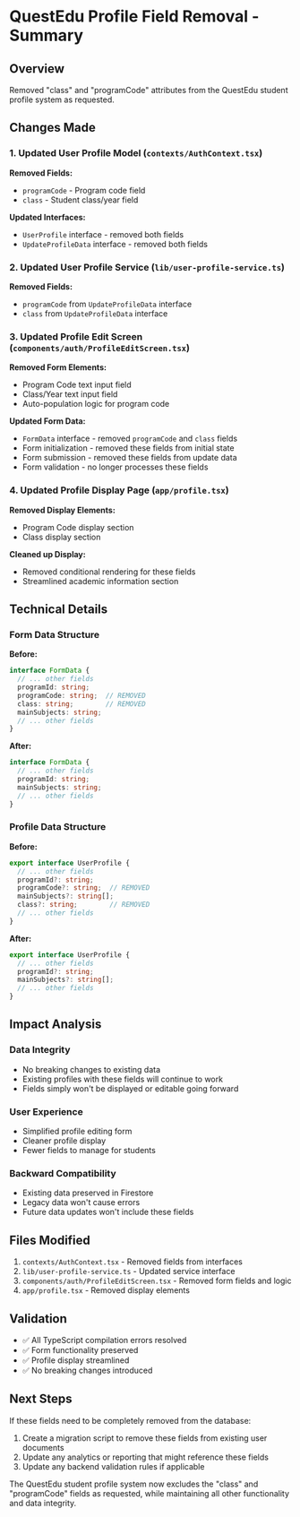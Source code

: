 # QuestEdu Profile Field Removal - Summary

## Overview
Removed "class" and "programCode" attributes from the QuestEdu student profile system as requested.

## Changes Made

### 1. Updated User Profile Model (`contexts/AuthContext.tsx`)
**Removed Fields:**
- `programCode` - Program code field
- `class` - Student class/year field

**Updated Interfaces:**
- `UserProfile` interface - removed both fields
- `UpdateProfileData` interface - removed both fields

### 2. Updated User Profile Service (`lib/user-profile-service.ts`)
**Removed Fields:**
- `programCode` from `UpdateProfileData` interface
- `class` from `UpdateProfileData` interface

### 3. Updated Profile Edit Screen (`components/auth/ProfileEditScreen.tsx`)
**Removed Form Elements:**
- Program Code text input field
- Class/Year text input field
- Auto-population logic for program code

**Updated Form Data:**
- `FormData` interface - removed `programCode` and `class` fields
- Form initialization - removed these fields from initial state
- Form submission - removed these fields from update data
- Form validation - no longer processes these fields

### 4. Updated Profile Display Page (`app/profile.tsx`)
**Removed Display Elements:**
- Program Code display section
- Class display section

**Cleaned up Display:**
- Removed conditional rendering for these fields
- Streamlined academic information section

## Technical Details

### Form Data Structure
**Before:**
```typescript
interface FormData {
  // ... other fields
  programId: string;
  programCode: string;  // REMOVED
  class: string;        // REMOVED
  mainSubjects: string;
  // ... other fields
}
```

**After:**
```typescript
interface FormData {
  // ... other fields
  programId: string;
  mainSubjects: string;
  // ... other fields
}
```

### Profile Data Structure
**Before:**
```typescript
export interface UserProfile {
  // ... other fields
  programId?: string;
  programCode?: string;  // REMOVED
  mainSubjects?: string[];
  class?: string;        // REMOVED
  // ... other fields
}
```

**After:**
```typescript
export interface UserProfile {
  // ... other fields
  programId?: string;
  mainSubjects?: string[];
  // ... other fields
}
```

## Impact Analysis

### Data Integrity
- No breaking changes to existing data
- Existing profiles with these fields will continue to work
- Fields simply won't be displayed or editable going forward

### User Experience
- Simplified profile editing form
- Cleaner profile display
- Fewer fields to manage for students

### Backward Compatibility
- Existing data preserved in Firestore
- Legacy data won't cause errors
- Future data updates won't include these fields

## Files Modified
1. `contexts/AuthContext.tsx` - Removed fields from interfaces
2. `lib/user-profile-service.ts` - Updated service interface
3. `components/auth/ProfileEditScreen.tsx` - Removed form fields and logic
4. `app/profile.tsx` - Removed display elements

## Validation
- ✅ All TypeScript compilation errors resolved
- ✅ Form functionality preserved
- ✅ Profile display streamlined
- ✅ No breaking changes introduced

## Next Steps
If these fields need to be completely removed from the database:
1. Create a migration script to remove these fields from existing user documents
2. Update any analytics or reporting that might reference these fields
3. Update any backend validation rules if applicable

The QuestEdu student profile system now excludes the "class" and "programCode" fields as requested, while maintaining all other functionality and data integrity.
